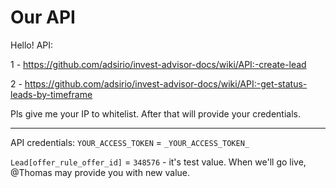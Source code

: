 # Our API

Hello! 
API:

1 - https://github.com/adsirio/invest-advisor-docs/wiki/API:-create-lead

2 - https://github.com/adsirio/invest-advisor-docs/wiki/API:-get-status-leads-by-timeframe

Pls give me your IP to whitelist. After that will provide your credentials.

---

API credentials:
`YOUR_ACCESS_TOKEN` = `_YOUR_ACCESS_TOKEN_`

`Lead[offer_rule_offer_id]` = `348576` - it's test value. When we'll go live, @Thomas  may provide you with new value.
